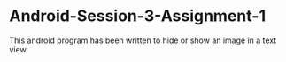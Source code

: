 # Android-Session-3-Assignment-1
This android program has been written to hide or show an image in a text view.
